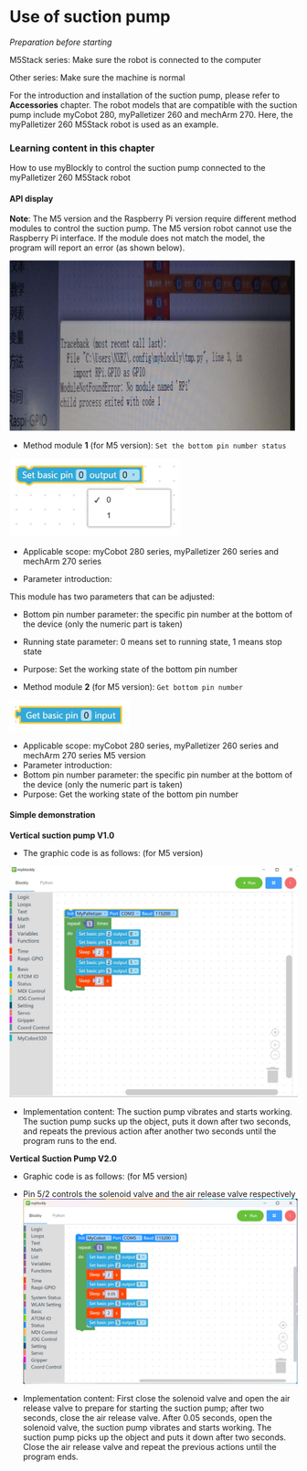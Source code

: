 # Use of suction pump

<i>Preparation before starting</i>

M5Stack series: Make sure the robot is connected to the computer 

Other series: Make sure the machine is normal

For the introduction and installation of the suction pump, please refer to **Accessories** chapter. The robot models that are compatible with the suction pump include myCobot 280, myPalletizer 260 and mechArm 270. Here, the myPalletizer 260 M5Stack robot is used as an example.

### Learning content in this chapter

How to use myBlockly to control the suction pump connected to the myPalletizer 260 M5Stack robot

#### API display

**Note**: The M5 version and the Raspberry Pi version require different method modules to control the suction pump. The M5 version robot cannot use the Raspberry Pi interface. If the module does not match the model, the program will report an error (as shown below).

<img src="../../../../resources/3-FunctionsAndApplications/6.developmentGuide/myBlocklyAndUlFlow/myblocklyTutorials/SuctionPump/M5 ERROR.jpg" style="zoom: 50%;" />

* Method module **1** (for M5 version): `Set the bottom pin number status`

<img src="../../../../resources/3-FunctionsAndApplications/6.developmentGuide/myBlocklyAndUlFlow/myblocklyTutorials/SuctionPump/set basic pin output.jpg" style="zoom: 67%;" />

* Applicable scope: myCobot 280 series, myPalletizer 260 series and mechArm 270 series

* Parameter introduction:

This module has two parameters that can be adjusted:

* Bottom pin number parameter: the specific pin number at the bottom of the device (only the numeric part is taken)
* Running state parameter: 0 means set to running state, 1 means stop state

* Purpose: Set the working state of the bottom pin number

* Method module **2** (for M5 version): `Get bottom pin number`

<img src="../../../../resources/3-FunctionsAndApplications/6.developmentGuide/myBlocklyAndUlFlow/myblocklyTutorials/SuctionPump/set basic pin input.jpg" style="zoom: 67%;" />

* Applicable scope: myCobot 280 series, myPalletizer 260 series and mechArm 270 series M5 version
* Parameter introduction:
* Bottom pin number parameter: the specific pin number at the bottom of the device (only the numeric part is taken)
* Purpose: Get the working state of the bottom pin number

#### Simple demonstration

**Vertical suction pump V1.0**

* The graphic code is as follows: (for M5 version)

<img src="../../../../resources/3-FunctionsAndApplications/6.developmentGuide/myBlocklyAndUlFlow/myblocklyTutorials/SuctionPump/suckingpumpdemo.jpg" style="zoom: 50%;" />

* Implementation content:
  The suction pump vibrates and starts working. The suction pump sucks up the object, puts it down after two seconds, and repeats the previous action after another two seconds until the program runs to the end.

**Vertical Suction Pump V2.0**
* Graphic code is as follows: (for M5 version)

* Pin 5/2 controls the solenoid valve and the air release valve respectively
  <img src="../../../../resources/3-FunctionsAndApplications/6.developmentGuide/myBlocklyAndUlFlow/myblocklyTutorials/SuctionPump/2.0suckingpumpdemo.png" style="zoom: 50%;" />

  

* Implementation content: First close the solenoid valve and open the air release valve to prepare for starting the suction pump; after two seconds, close the air release valve. After 0.05 seconds, open the solenoid valve, the suction pump vibrates and starts working. The suction pump picks up the object and puts it down after two seconds. Close the air release valve and repeat the previous actions until the program ends.